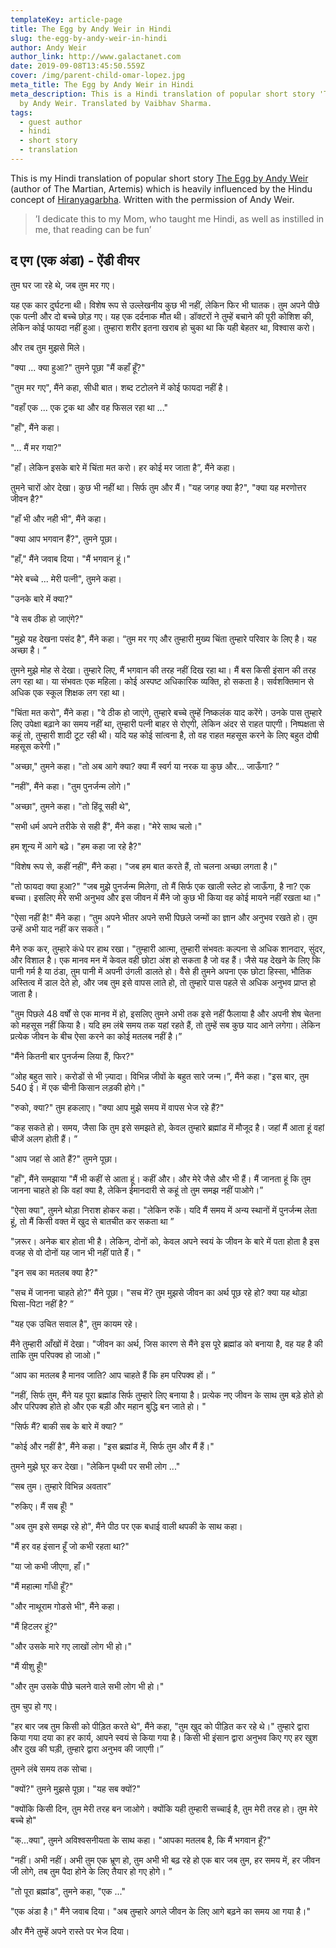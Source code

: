 ```yaml
---
templateKey: article-page
title: The Egg by Andy Weir in Hindi
slug: the-egg-by-andy-weir-in-hindi
author: Andy Weir
author_link: http://www.galactanet.com
date: 2019-09-08T13:45:50.559Z
cover: /img/parent-child-omar-lopez.jpg
meta_title: The Egg by Andy Weir in Hindi
meta_description: This is a Hindi translation of popular short story 'The Egg'
  by Andy Weir. Translated by Vaibhav Sharma.
tags:
  - guest author
  - hindi
  - short story
  - translation
---
```

This is my Hindi translation of popular short story [The Egg by Andy Weir](http://www.galactanet.com/oneoff/theegg_mod.html) (author of The Martian, Artemis) which is heavily influenced by the Hindu concept of [Hiranyagarbha](https://en.wikipedia.org/wiki/Hiranyagarbha). Written with the permission of Andy Weir.

> ’I dedicate this to my Mom, who taught me Hindi, as well as instilled in me, that reading can be fun’
>

## द एग (एक अंडा) - ऐंडी वीयर

तुम घर जा रहे थे, जब तुम मर गए।

यह एक कार दुर्घटना थी। विशेष रूप से उल्लेखनीय कुछ भी नहीं, लेकिन फिर भी घातक। तुम अपने पीछे एक पत्नी और दो बच्चे छोड़ गए। यह एक दर्दनाक मौत थी। डॉक्टरों ने तुम्हें बचाने की पूरी कोशिश की, लेकिन कोई फायदा नहीं हुआ। तुम्हारा शरीर इतना खराब हो चुका था कि यही बेहतर था, विश्वास करो।

और तब तुम मुझसे मिले।

"क्या ... क्या हुआ?" तुमने पूछा "मैं कहाँ हूँ?"

"तुम मर गए", मैंने कहा, सीधी बात। शब्द टटोलने में कोई फायदा नहीं है।

"वहाँ एक ... एक ट्रक था और वह फिसल रहा था ..."

"हाँ", मैंने कहा।

"... मैं मर गया?"

"हाँ। लेकिन इसके बारे में चिंता मत करो। हर कोई मर जाता है”, मैंने कहा।

तुमने चारों ओर देखा। कुछ भी नहीं था। सिर्फ तुम और मैं। "यह जगह क्या है?", "क्या यह मरणोत्तर जीवन है?"

"हाँ भी और नही भी", मैंने कहा।

"क्या आप भगवान हैं?", तुमने पूछा।

"हाँ," मैंने जवाब दिया। "मैं भगवान हूं।"

"मेरे बच्चे ... मेरी पत्नी", तुमने कहा।

"उनके बारे में क्या?"

"वे सब ठीक हो जाएंगे?"

"मुझे यह देखना पसंद है", मैंने कहा। “तुम मर गए और तुम्हारी मुख्य चिंता तुम्हारे परिवार के लिए है। यह अच्छा है। ”

तुमने मुझे मोह से देखा। तुम्हारे लिए, मैं भगवान की तरह नहीं दिख रहा था। मैं बस किसी इंसान की तरह लग रहा था। या संभवतः एक महिला। कोई अस्पष्ट अधिकारिक व्यक्ति, हो सकता है। सर्वशक्तिमान से अधिक एक स्कूल शिक्षक लग रहा था।

"चिंता मत करो", मैंने कहा। "वे ठीक हो जाएंगे, तुम्हारे बच्चे तुम्हें निष्कलंक याद करेंगे। उनके पास तुम्हारे लिए उपेक्षा बढ़ाने का समय नहीं था, तुम्हारी पत्नी बाहर से रोएगी, लेकिन अंदर से राहत पाएगी। निष्पक्षता से कहूं तो, तुम्हारी शादी टूट रही थी। यदि यह कोई सांत्वना है, तो वह राहत महसूस करने के लिए बहुत दोषी महसूस करेगी।"

"अच्छा," तुमने कहा। "तो अब आगे क्या? क्या मैं स्वर्ग या नरक या कुछ और... जाऊँगा? ”

"नहीं", मैंने कहा। "तुम पुनर्जन्म लोगे।"

"अच्छा", तुमने कहा। "तो हिंदू सही थे",

"सभी धर्म अपने तरीके से सही हैं", मैंने कहा। "मेरे साथ चलो।"

हम शून्य में आगे बढ़े। "हम कहा जा रहे है?"

"विशेष रूप से, कहीं नहीं", मैंने कहा। "जब हम बात करते हैं, तो चलना अच्छा लगता है।"

"तो फायदा क्या हुआ?" "जब मुझे पुनर्जन्म मिलेगा, तो मैं सिर्फ एक खाली स्लेट हो जाऊँगा, है ना? एक बच्चा। इसलिए मेरे सभी अनुभव और इस जीवन में मैंने जो कुछ भी किया वह कोई मायने नहीं रखता था।"

"ऐसा नहीं है!" मैंने कहा। “तुम अपने भीतर अपने सभी पिछले जन्मों का ज्ञान और अनुभव रखते हो। तुम उन्हें अभी याद नहीं कर सकते। ”

मैने रुक कर, तुम्हारे कंधे पर हाथ रखा। "तुम्हारी आत्मा, तुम्हारी संभवतः कल्पना से अधिक शानदार, सुंदर, और विशाल है। एक मानव मन में केवल वही छोटा अंश हो सकता है जो वह हैं। जैसे यह देखने के लिए कि पानी गर्म है या ठंडा, तुम पानी में अपनी उंगली डालते हो। वैसे ही तुमने अपना एक छोटा हिस्सा, भौतिक अस्तित्व में डाल देते हो, और जब तुम इसे वापस लाते हो, तो तुम्हारे पास पहले से अधिक अनुभव प्राप्त हो जाता है।

"तुम पिछले 48 वर्षों से एक मानव में हो, इसलिए तुमने अभी तक इसे नहीं फैलाया है और अपनी शेष चेतना को महसूस नहीं किया है। यदि हम लंबे समय तक यहां रहते हैं, तो तुम्हें सब कुछ याद आने लगेगा। लेकिन प्रत्येक जीवन के बीच ऐसा करने का कोई मतलब नहीं है।”

"मैंने कितनी बार पुनर्जन्म लिया हैं, फिर?"

“ओह बहुत सारे। करोडों से भी ज़्यादा। विभिन्न जीवों के बहुत सारे जन्म।”, मैंने कहा। "इस बार, तुम 540 ई। में एक चीनी किसान लड़की होगे।"

"रुको, क्या?" तुम हकलाए। "क्या आप मुझे समय में वापस भेज रहे हैं?"

“कह सकते हो। समय, जैसा कि तुम इसे समझते हो, केवल तुम्हारे ब्रह्मांड में मौजूद है। जहां मैं आता हूं वहां चीजें अलग होती हैं। ”

"आप जहां से आते हैं?" तुमने पूछा।

"हाँ", मैंने समझाया "मैं भी कहीं से आता हूं। कहीं और। और मेरे जैसे और भी हैं। मैं जानता हूं कि तुम जानना चाहते हो कि वहां क्या है, लेकिन ईमानदारी से कहूं तो तुम समझ नहीं पाओगे।”

"ऐसा क्या", तुमने थोड़ा निराश होकर कहा। "लेकिन रुकें। यदि मैं समय में अन्य स्थानों में पुनर्जन्म लेता हूं, तो मैं किसी वक्त में खुद से बातचीत कर सकता था ”

"ज़रूर। अनेक बार होता भी है। लेकिन, दोनों को, केवल अपने स्वयं के जीवन के बारे में पता होता है इस वजह से वो दोनों  यह जान भी नहीं पाते हैं। "

"इन सब का मतलब क्या है?"

"सच में जानना चाहते हो?" मैंने पूछा। "सच में? तुम मुझसे जीवन का अर्थ पूछ रहे हो? क्या यह थोड़ा घिसा-पिटा नहीं है? ”

"यह एक उचित सवाल है", तुम कायम रहे।

मैंने तुम्हारी आँखों में देखा। "जीवन का अर्थ, जिस कारण से मैंने इस पूरे ब्रह्मांड को बनाया है, वह यह है की ताकि तुम परिपक्व हो जाओ।"

“आप का मतलब है मानव जाति? आप चाहते हैं कि हम परिपक्व हों। ”

"नहीं, सिर्फ तुम, मैंने यह पूरा ब्रह्मांड सिर्फ तुम्हारे लिए बनाया है। प्रत्येक नए जीवन के साथ तुम बड़े होते हो और परिपक्व होते हो और एक बड़ी और महान बुद्धि बन जाते हो। "

"सिर्फ मैं? बाकी सब के बारे में क्या? ”

"कोई और नहीं है", मैंने कहा। "इस ब्रह्मांड में, सिर्फ तुम और मैं हैं।"

तुमने मुझे घूर कर देखा। "लेकिन पृथ्वी पर सभी लोग ..."

“सब तुम। तुम्हारे विभिन्न अवतार”

"रुकिए। मैं सब हूँ! "

"अब तुम इसे समझ रहे हो", मैंने पीठ पर एक बधाई वाली थपकी के साथ कहा।

"मैं हर वह इंसान हूँ जो कभी रहता था?"

"या जो कभी जीएगा, हाँ।"

"मैं महात्मा गाँधी हूँ?"

"और नाथूराम गोडसे भी", मैंने कहा।

"मैं हिटलर हूं?"

"और उसके मारे गए लाखों लोग भी हो।"

"मैं यीशु हूँ!"

"और तुम उसके पीछे चलने वाले सभी लोग भी हो।"

तुम चुप हो गए।

"हर बार जब तुम किसी को पीड़ित करते थे", मैंने कहा, "तुम खुद को पीड़ित कर रहे थे।" तुम्हारे द्वारा किया गया दया का हर कार्य, आपने स्वयं से किया गया है। किसी भी इंसान द्वारा अनुभव किए गए हर खुश और दुख की घड़ी, तुम्हारे द्वारा अनुभव की जाएगी।”

तुमने लंबे समय तक सोचा।

"क्यों?" तुमने मुझसे पूछा। "यह सब क्यों?"

"क्योंकि किसी दिन, तुम मेरी तरह बन जाओगे। क्योंकि यही तुम्हारी सच्चाई है, तुम मेरी तरह हो। तुम मेरे बच्चे हो"

"क्...क्या", तुमने अविश्वसनीयता के साथ कहा। "आपका मतलब है, कि मैं भगवान हूँ?"

"नहीं। अभी नहीं। अभी तुम एक भ्रूण हो, तुम अभी भी बढ़ रहे हो एक बार जब तुम, हर समय में, हर जीवन जी लोगे, तब तुम पैदा होने के लिए तैयार हो गए होगे। ”

"तो पूरा ब्रह्मांड", तुमने कहा, "एक ..."

"एक अंडा है।" मैंने जवाब दिया। "अब तुम्हारे अगले जीवन के लिए आगे बढ़ने का समय आ गया है।"

और मैंने तुम्हें अपने रास्ते पर भेज दिया।
